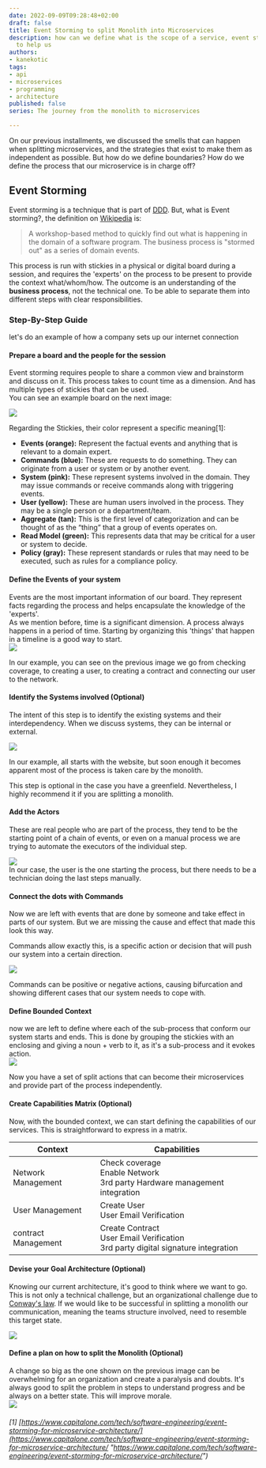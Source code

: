 ```yaml
---
date: 2022-09-09T09:28:48+02:00
draft: false
title: Event Storming to split Monolith into Microservices
description: how can we define what is the scope of a service, event storming is here
  to help us
authors:
- kanekotic
tags:
- api
- microservices
- programming
- architecture
published: false
series: The journey from the monolith to microservices

---
```

On our previous installments, we discussed the smells that can happen when splitting microservices, and the strategies that exist to make them as independent as possible. But how do we define boundaries? How do we define the process that our microservice is in charge off?

## Event Storming

Event storming is a technique that is part of [DDD](https://en.wikipedia.org/wiki/Domain-driven_design). But, what is Event storming?, the definition on [Wikipedia](https://en.wikipedia.org/wiki/Event_storming "wikipedia") is:

> A workshop-based method to quickly find out what is happening in the domain of a software program. The business process is "stormed out" as a series of domain events.

This process is run with stickies in a physical or digital board during a session, and requires the 'experts' on the process to be present to provide the context what/whom/how. The outcome is an understanding of the **business process**, not the technical one. To be able to separate them into different steps with clear responsibilities.

### Step-By-Step Guide

let's do an example of how a company sets up our internet connection

#### Prepare a board and the people for the session

Event storming requires people to share a common view and brainstorm and discuss on it. This process takes to count time as a dimension. And has multiple types of stickies that can be used.  
You can see an example board on the next image:

![](https://www.kanekotic.com/img/event-storming.png)

Regarding the Stickies, their color represent a specific meaning\[1\]:

* **Events (orange):** Represent the factual events and anything that is relevant to a domain expert.
* **Commands (blue):** These are requests to do something. They can originate from a user or system or by another event.
* **System (pink):** These represent systems involved in the domain. They may issue commands or receive commands along with triggering events.
* **User (yellow):** These are human users involved in the process. They may be a single person or a department/team.
* **Aggregate (tan):** This is the first level of categorization and can be thought of as the “thing” that a group of events operates on.
* **Read Model (green):** This represents data that may be critical for a user or system to decide.
* **Policy (gray):** These represent standards or rules that may need to be executed, such as rules for a compliance policy.

#### Define the **Events** of your system

Events are the most important information of our board. They represent facts regarding the process and helps encapsulate the knowledge of the 'experts'.  
As we mention before, time is a significant dimension. A process always happens in a period of time. Starting by organizing this 'things' that happen in a timeline is a good way to start.  
![](https://www.kanekotic.com/img/event-storming-map-events-drawio.png)

In our example, you can see on the previous image we go from checking coverage, to creating a user, to creating a contract and connecting our user to the network.

#### Identify the **Systems** involved (Optional)

The intent of this step is to identify the existing systems and their interdependency. When we discuss systems, they can be internal or external.

![](https://www.kanekotic.com/img/event-storming-map-systems-drawio.png)

In our example, all starts with the website, but soon enough it becomes apparent most of the process is taken care by the monolith.

This step is optional in the case you have a greenfield. Nevertheless, I highly recommend it if you are splitting a monolith.

#### Add the **Actors**

These are real people who are part of the process, they tend to be the starting point of a chain of events, or even on a manual process we are trying to automate the executors of the individual step.

![](https://www.kanekotic.com/img/event-storming-map-actors-drawio.png)  
In our case, the user is the one starting the process, but there needs to be a technician doing the last steps manually.

#### Connect the dots with **Commands**

Now we are left with events that are done by someone and take effect in parts of our system. But we are missing the cause and effect that made this look this way.

Commands allow exactly this, is a specific action or decision that will push our system into a certain direction.

![](https://www.kanekotic.com/img/event-storming-map-commands-drawio.png)

Commands can be positive or negative actions, causing bifurcation and showing different cases that our system needs to cope with.

#### Define **Bounded Context**

now we are left to define where each of the sub-process that conform our system starts and ends. This is done by grouping the stickies with an enclosing and giving a noun + verb to it, as it's a sub-process and it evokes action.  
![](https://www.kanekotic.com/img/event-storming-bounded-contexts-drawio.png)

Now you have a set of split actions that can become their microservices and provide part of the process independently.

#### Create **Capabilities Matrix** (Optional)

Now, with the bounded context, we can start defining the capabilities of our services. This is straightforward to express in a matrix.

| Context | Capabilities |
| --- | --- |
| Network Management | Check coverage <br/> Enable Network <br/> 3rd party Hardware management integration |
| User Management | Create User <br/> User Email Verification |
| contract Management | Create Contract <br/> User Email Verification <br/> 3rd party digital signature integration |

#### Devise your **Goal Architecture** (Optional)

Knowing our current architecture, it's good to think where we want to go.   
This is not only a technical challenge, but an organizational challenge due to [Conway's law](https://en.wikipedia.org/wiki/Conway%27s_law). If we would like to be successful in splitting a monolith our communication, meaning the teams structure involved, need to resemble this target state.

![](https://www.kanekotic.com/img/event-storming-goal-architecture-drawio.png)

#### Define a **plan** on how to split the Monolith (Optional)

A change so big as the one shown on the previous image can be overwhelming for an organization and create a paralysis and doubts. It's always good to split the problem in steps to understand progress and be always on a better state. This will improve morale.  
![](https://www.kanekotic.com/img/event-storming-plan-architecture-drawio.png)

###### \[1\] [https://www.capitalone.com/tech/software-engineering/event-storming-for-microservice-architecture/](https://www.capitalone.com/tech/software-engineering/event-storming-for-microservice-architecture/ "https://www.capitalone.com/tech/software-engineering/event-storming-for-microservice-architecture/")